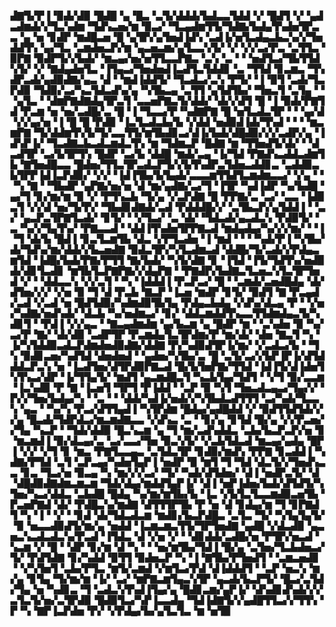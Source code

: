 ▟▇▜▞▛▐▝▉▟▞▟▉▝█▟█▝▄▝█▃▝▃▜▞▟▟▟▞▙▟▃▃▜▟▟▝▞▝█▟▜▝▞▝▄▟▃▟▆▟▞▞▜▃▚▟▆▝▜▟▚▃▅▞▆▝▉▃▞▝▜▃▄▟▆▜▜▞▜▟▇▞▙▟▄▜▚▟▅▜▛▃▃▝▄▝▅▝▊▟▛▝▆▟█▃▅▝█▝▄▜▛▞▄▜▅▟▐▟▚▝▃▟▐▞▅▜▃▟▄▃▙▃▚▞▞▜▅▟▟▜▚▝▄▞▜▃▝▃▆▟▅▃▛▞▆▝▄▃▅▃▆▞▄▜▃▃▚▜▞▝▞▝▞▞▃▞▛▃▝▃▜▜▃▝▉▛▇▝▉▟▛▜▞▞▙▟▞▝▆▃▄▞▅▞▅▜▜▃▃▛▇▃▝▃▚▝▃▝▝▝▅▟▜▃▞▜▙▜▜▟▚▜▞▝▞▝▇▟▄▟▅▜▃▝▐▜▄▃▞▜▅▟▅▟▐▃▟▜▃▜▟▟▊▝▃▝▜▜▟▝▊▃▆▃▝▜▚▟▛▃▟▞▄▟▉▟▇▞▄▃▝▟▝▝▆▟▐▟▟▜▞▝▜▃▟▃▞▃▚▝▛▜▞▝▐▝▉▜▝▃▟▞▜▃▛▟▉▝▜▟▉▞▃▞▚▃▜▟▃▟▚▞▄▝▚▜▙▃▄▝▃▜▜▝▄▜▟▜▙▞▝▜▅▃▜▝▃▜▄▝▝▝▄▜▃▝▝▟▆▛▇▟▇▟▄▜▛▃▜▝▃▃▅▛▇▃▜▞▟▟▞▝▟▞▞▟▜▝█▝▐▝▉▟▞▛▇▜▟▝▛▃▆▝▅▝▅▞▃▟█▞▃▝█▝▐▝▜▃▃▞▛▝▚▟▇▛▇▝█▝▅▜▃▟▃▜▛▝▝▝▄▞▟▝▞▞▄▞▅▝▐▝█▝█▝▛▟▉▝▐▃▜▃▟▃▙▞▙▝▞▟▟▝▅▟▉▟▐▟▞▜▚▟▝▝▝▝▆▃▆▛▇▝▜▞▟▟▆▜▚▜▞▜▞▃▃▜▜▞▆▜▙▟▊▃▞▟▐▞▙▟▞▟█▟▉▞▞▞▃▟▛▞▄▝▐▟▚▛▐▞▝▜▃▟▇▃▙▃▟▃▆▟▃▜▚▝▆▝▜▟▆▃▛▝█▟▇▝▆▝▜▜▅▟▜▞▟▞▝▝▟▃▟▜▛▝▃▞▙▜▛▜▚▝█▟▛▝▃▞▙▝▟▟█▝▆▟▞▃▄▝▐▞▜▟▝▛▇▟▚▃▟▟▃▟▆▜▙▝▇▜▅▟█▃▃▝█▟▅▞▜▜▃▜▛▃▟▃▛▜▞▞▙▜▚▟▛▃▜▟▅▃▟▟▊▃▝▃▟▟▉▃▙▜▛▛▐▟▐▃▛▟▉▞▝▞▞▝▐▟▐▜▙▞▙▜▄▟▞▃▃▃▆▜▜▟▜▃▆▟▆▃▃▞▝▞▄▝▝▝▚▝▇▝▝▜▙▟▛▝▄▛▇▞▅▞▅▝▟▝▆▞▄▟▇▞▃▞▜▝▐▜▛▝▚▟▐▟▛▝▚▞▙▟█▝▄▞▜▝▊▞▆▞▆▝▉▝▞▝▛▜▚▃▙▝▜▞▄▝▞▃▛▟▇▝█▝▛▛▇▞▃▝▃▞▝▃▃▝▐▟▉▃▜▝▞▞▟▝▅▞▜▞▛▞▝▜▙▟▊▟▇▟▞▃▟▝▛▟▟▟█▞▞▝▃▜▙▃▛▞▄▜▟▟▐▝▝▃▞▝▄▃▛▃▜▛▇▜▃▟▞▝▊▜▞▝▝▞▜▃▞▝▃▝▟▞▝▜▟▃▟▞▄▃▟▃▚▝▛▟▉▜▞▝▃▝▚▞▞▜▄▜▚▞▝▛▇▃▃▟▝▝▟▟▐▜▚▟▅▜▛▛▇▃▟▝▆▟▄▟▄▞▚▞▞▞▆▞▝▝▐▝▜▝▟▞▙▝█▟▐▝▊▃▜▃▆▜▙▝▟▃▝▞▛▜▃▟▅▝▐▝▆▟▝▝▝▝▚▟▞▛▐▝▚▜▙▞▟▞▜▟▚▞▆▞▟▟▞▞▙▃▅▟▇▝▉▟▃▜▛▞▚▜▃▟▆▃▟▝▟▟█▞▜▞▃▟▞▞▛▟▄▃▆▜▟▝▐▟█▞▙▟▞▛▇▞▛▜▜▝▇▞▙▟▞▝▚▜▞▟▇▝▊▝▐▜▟▝▐▜▞▜▟▜▚▞▅▟▉▟▞▟▊▜▃▟▊▝▆▜▙▜▃▛▇▛▇▞▞▟▄▛▇▝▝▛▇▟▛▞▙▟▇▃▜▃▅▃▚▜▃▜▛▜▅▟▝▞▝▝▟▟▃▃▚▝▞▞▃▜▝▝▚▝▐▟▟▟▐▝▛▃▛▃▞▝█▝▝▃▆▟▞▃▅▟█▟▄▝▟▞▟▜▅▞▞▞▝▞▅▝▉▝▜▝▟▝▛▃▙▝▇▃▛▝▐▃▅▝▆▟▛▝▊▜▞▝▉▟▜▝▇▝▛▃▄▟▞▃▟▝▞▃▟▝▅▝█▟▜▟▉▞▚▟▆▟▉▜▙▜▄▝▛▟▄▃▙▟▄▝▞▟▚▞▟▃▄▝▛▝▝▞▅▞▚▟▇▞▅▟▚▟▞▝▟▃▙▝▚▞▅▟▆▃▞▝▊▞▝▟▟▃▆▟▟▜▚▃▃▜▜▟▆▟▄▃▜▞▚▟▊▜▝▝▛▟▐▝▞▞▄▃▝▝▇▃▄▟▆▟▆▝▄▞▙▃▆▝▄▝█▟▛▝▆▝▝▃▚▟▅▝▉▝▚▞▃▞▛▝▇▞▝▟▞▟▉▝▃▟▛▜▛▝▛▃▆▟▄▜▃▜▛▟▆▞▛▝▆▞▟▞▝▟▅▝▇▃▜▝▚▝▐▞▚▜▟▟▉▃▟▃▛▟▆▟▅▟▉▟▇▞▟▟▇▝▛▞▚▟▉▟▜▛▐▞▆▞▝▞▃▟▃▞▙▝▝▜▚▝▉▟▊▃▅▞▚▟▜▟▝▟▅▟▅▟▝▝▄▟▅▞▚▜▙▞▃▝█▝▃▜▞▃▞▞▙▛▐▛▐▞▟▜▟▟▟▃▛▃▚▝▅▝▐▃▟▜▅▞▟▜▛▟▉▛▇▃▟▝█▞▙▜▅▛▇▞▜▜▟▝▐▟▐▜▞▟▐▟▅▜▚▜▚▃▞▟▛▝▐▞▜▜▄▜▞▝▆▟▜▝▄▃▆▟█▃▜▝▚▃▙▜▄▞▜▟▜▝▝▞▜▝▉▞▃▃▆▝▐▃▚▟▉▝▛▝▇▝▐▃▅▜▝▜▛▜▝▛▐▟▟▝▝▃▛▝▉▝▚▜▝▜▅▃▟▃▄▃▞▜▄▞▞▝▛▞▞▜▅▞▙▟▄▞▚▝▝▃▝▝▝▟▟▞▚▟▐▞▅▟▞▞▚▜▙▟▃▟▜▜▜▝▃▞▚▟▞▜▃▃▚▝▄▃▝▝▚▞▚▝▛▃▞▟▜▜▄▟▐▝▚▜▛▟▆▝█▟▄▞▄▟█▟▟▝▞▝▉▟▜▜▟▜▟▞▞▞▄▝█▃▟▞▜▟▛▟▃▞▆▃▆▟▇▃▃▝▞▟▚▃▝▃▝▝▊▞▄▝▊▜▟▝█▞▄▝▞▞▛▃▅▞▞▜▄▝▚▃▛▝▝▜▟▞▟▟▉▝█▃▚▃▆▝▄▝▜▝▆▞▃▟▚▟▟▃▝▃▙▞▙▃▛▃▛▞▅▝▊▝▆▃▆▟▐▝▉▞▟▃▄▞▃▝▃▞▃▃▞▜▅▝▉▃▚▜▞▝▞▃▙▜▟▃▟▝▆▃▄▞▄▟▄▝█▛▐▝▞▞▝▞▜▝▊▝▆▃▝▛▇▜▃▃▄▃▝▃▜▟▃▜▛▝▊▟▉▞▆▟▚▝▛▛▇▝▊▃▟▟▐▝▚▟▇▞▛▜▟▝▃▜▝▃▛▃▄▞▚▟▅▜▄▛▐▝▅▟▛▝▉▝▆▜▝▜▝▜▟▝▟▃▜▞▞▜▅▟▚▃▃▝▊▃▝▜▃▞▅▝▉▃▄▝▚▝▆▞▞▞▃▞▝▜▞▝▚▟▞▟▜▟▅▞▝▟▐▝▅▟▛▃▜▞▝▟▝▟█▟▉▟▇▟▆▃▆▃▆▝▜▟▞▟▄▞▆▟▟▜▄▛▐▞▝▟▐▝▅▛▐▟▅▞▙▟▞▟▜▟▜▞▚▜▅▞▚▃▞▟▟▃▝▃▙▟█▝█▟▄▝▚▞▆▞▆▜▙▞▙▝▐▃▝▞▙▜▃▜▃▃▆▟▉▃▅▜▙▝▛▃▅▛▇▟▝▟▞▝▛▟█▃▚▞▆▟▇▝▟▜▜▜▛▜▙▝▛▝▅▝▟▝▊▟▄▞▆▝▜▝▊▛▇▟▜▝▚▝▐▝▝▞▝▝▊▟▝▟▞▜▟▃▟▃▆▝▆▟▊▞▙▃▛▟█▃▝▃▜▃▝▜▞▝▚▜▄▜▄▜▞▝▉▝▅▃▃▟▉▟▜▞▆▞▄▝▅▟▟▝▐▃▆▃▆▃▜▜▞▜▛▜▅▟▇▝▄▟█▝▞▟▃▟▉▝▄▃▅▃▚▃▟▃▟▃▚▞▛▃▟▝▐▜▟▃▝▟▝▞▅▝▞▝▝▟▊▟▟▞▃▟█▞▅▝▛▜▛▞▅▃▟▝▚▃▆▝▞▝█▝▝▟▛▝▊▞▆▝▟▝▚▝▝▝▅▞▆▜▙▞▜▟▐▝█▞▄▝▃▜▅▞▜▃▙▟▅▃▞▜▞▝▛▟▜▟▇▝▊▞▚▟▟▝▉▜▜▝▉▟▅▃▛▝▚▝▐▝▇▜▙▞▛▜▅▟▜▝▝▃▆▃▅▟▊▝▝▞▚▜▅▜▝▃▙▞▛▜▃▝▆▜▞▃▆▟▝▞▆▜▃▞▛▟▝▟▐▟▟▟▜▝▝▃▛▝▅▃▚▝▆▞▄▝▊▜▄▝▜▞▆▞▆▝▐▞▝▃▞▝▆▛▇▃▆▜▄▃▚▜▛▝▄▃▟▞▙▃▛▜▞▝█▃▞▃▜▟▞▜▄▝▅▝▚▟▊▃▝▜▝▃▟▃▚▜▚▟▐▜▄▞▄▝█▟▊▃▆▞▄▛▐▞▝▟▚▟▊▟▚▟▞▞▞▃▜▃▜▞▅▞▃▜▛▟▉▝█▟▉▜▃▞▚▛▐▃▃▟▄▝▜▟▐▟▇▜▞▞▄▟█▜▜▃▞▞▜▜▚▝▛▝▚▝▇▛▐▃▛▟▅▝▛▞▝▞▛▟▄▞▙▞▄▜▃▜▃▝▆▝▅▜▉
